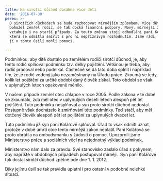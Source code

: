 ```yaml
---
title: Na sirotčí důchod dosáhne více dětí
date: '2016-07-30'
perex: >-
  O sirotčích důchodech se bude rozhodovat mírnějším způsobem. Více dětí, kterým
  bohužel zemřel rodič, se tak dočká finanční podpory. Nový, mírnější zákon se
  vztahuje i na starší případy. Za touto změnou stojí odhodlání paní Kolářové,
  která se odmítla smířit s pro ni nepříznivým rozhodnutím. Jsme rádi, že jsme
  jí v tomto úsilí mohli pomoci.

---
```



<p>Podmínkou, aby dítě dostalo po zemřelém rodiči sirotčí důchod, je, aby tento rodič splňoval podmínku tzv. délky pojištění. Většinou je třeba, aby rodič pracoval nebo podnikal. Částečně se dá tato doba splnit i například tím, že je rodič vedený jako nezaměstnaný na Úřadu práce. Zkoumá se tedy, kolik let pojištění za&nbsp;určité období daný člověk získal. Toto období se však v&nbsp;uplynulých letech opakovaně měnilo. </p><p>V&nbsp;našem případě zemřel otec chlapce v&nbsp;roce 2005. Podle zákona v té době se zkoumalo, zda měl otec v&nbsp;uplynulých deseti letech alespoň pět let pojištění. Tuto podmínku nesplňoval a&nbsp;syn proto&nbsp;sirotčí důchod nedostal. Postupně však docházelo k&nbsp;zmírňování této podmínky. Teď stačí, aby měl dotčený člověk alespoň pět let pojištění za&nbsp;uplynulých dvacet let. </p><p>Tuto podmínku již syn paní Kolářové splňoval. Úřad to však odmítl uznat, protože v&nbsp;době úmrtí otce tento mírnější zákon neplatil. Paní Kolářová se proto obrátila na&nbsp;ombudsmanku s&nbsp;žádostí o&nbsp;pomoc. Upozornili jsme Ministerstvo práce a&nbsp;sociálních věcí na&nbsp;nejednotný výklad podmínek. </p><p>Ministerstvo nám dalo za&nbsp;pravdu. Své stanovisko zaslalo úřad s&nbsp;pokynem, aby napříště v&nbsp;obdobných případech postupoval mírněji.&nbsp;&nbsp;Syn paní Kolářové tak dostal sirotčí důchod zpětně ode dne 1.&nbsp;1.&nbsp;2012.</p><p>Díky jejímu úsilí se tak pravidla uplatní i&nbsp;pro ostatní v&nbsp;podobné nelehké situaci. </p>

